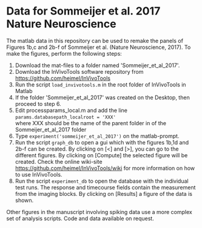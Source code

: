 # Data for Sommeijer et al. 2017 Nature Neuroscience

The matlab data in this repository can be used to remake the panels of Figures 1b,c and 2b-f of Sommeijer et al. (Nature Neuroscience, 2017). To make the figures, perform the following steps:

1. Download the mat-files to a folder named 'Sommeijer_et_al_2017'. 
2. Download the InVivoTools software repository from https://github.com/heimel/InVivoTools
3. Run the script `load_invivotools.m` in the root folder of InVivoTools in Matlab
4. If the folder 'Sommeijer_et_al_2017' was created on the Desktop, then proceed to step 6.
5. Edit processparams_local.m and add the line `params.databasepath_localroot = 'XXX'`  
where XXX should be the name of the parent folder in of the Sommeijer_et_al_2017 folder
6. Type `experiment('sommeijer_et_al_2017')` on the matlab-prompt.
7. Run the script `graph_db` to open a gui which with the figures 1b,1d and 2b-f can be created. By clicking on [<] and [>], you can go to the different figures. By clicking on [Compute] the selected figure will be created. Check the online wiki-site https://github.com/heimel/InVivoTools/wiki for more information on how to use InVivoTools. 
8. Run the script `experiment_db` to open the database with the individual test runs. The response and timecourse fields contain the measurement from the imaging blocks. By clicking on [Results] a figure of the data is shown. 

Other figures in the manuscript involving spiking data use a more complex set of analysis scripts. Code and data available on request.